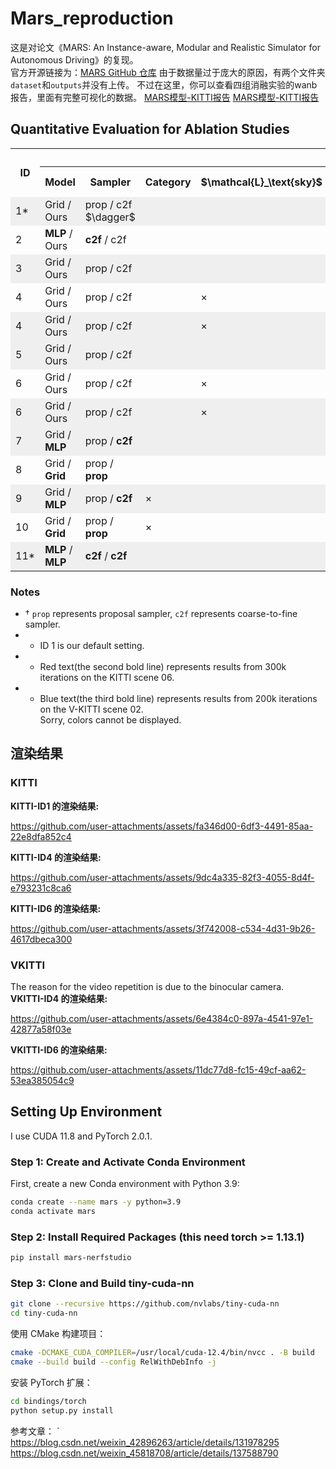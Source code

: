 # Mars_reproduction
这是对论文《MARS: An Instance-aware, Modular and Realistic Simulator for Autonomous Driving》的复现。  
官方开源链接为：[MARS GitHub 仓库](https://github.com/OPEN-AIR-SUN/mars)
由于数据量过于庞大的原因，有两个文件夹`dataset`和`outputs`并没有上传。
不过在这里，你可以查看四组消融实验的wanb报告，里面有完整可视化的数据。
[MARS模型-KITTI报告](https://api.wandb.ai/links/202105710102-zhejiang-university-of-technology/i19tssj9)
[MARS模型-KITTI报告](https://api.wandb.ai/links/202105710102-zhejiang-university-of-technology/xosf9mpr)

## Quantitative Evaluation for Ablation Studies

<table>
  <tr>
    <th rowspan="2">ID</th>
    <th colspan="7">Settings</th>
    <th colspan="3">KITTI</th>
    <th colspan="3">V-KITTI</th>
  </tr>
  <tr>
    <th>Model</th>
    <th>Sampler</th>
    <th>Category</th>
    <th>$\mathcal{L}_\text{sky}$</th>
    <th>$\mathcal{L}_\text{depth}$</th>
    <th>$\mathcal{L}_\text{sem}$</th>
    <th>$\mathcal{L}_\texttt{accum}$</th>
    <th>PSNR $\uparrow$</th>
    <th>SSIM $\uparrow$</th>
    <th>LPIPS $\downarrow$</th>
    <th>PSNR $\uparrow$</th>
    <th>SSIM $\uparrow$</th>
    <th>LPIPS $\downarrow$</th>
  </tr>
  <tr style="background-color: #EFEFEF;">
    <td>1*</td>
    <td>Grid / Ours</td>
    <td>prop / c2f $\dagger$</td>
    <td></td>
    <td></td>
    <td></td>
    <td></td>
    <td></td>
    <td><strong>25.04</strong></td>
    <td><strong>0.782</strong></td>
    <td><strong>0.175</strong></td>
    <td><strong>28.37</strong></td>
    <td><strong>0.907</strong></td>
    <td><strong>0.108</strong></td>
  </tr>
  <tr>
    <td>2</td>
    <td><strong>MLP</strong> / Ours</td>
    <td><strong>c2f</strong> / c2f</td>
    <td></td>
    <td></td>
    <td></td>
    <td></td>
    <td></td>
    <td>20.14</td>
    <td>0.589</td>
    <td>0.476</td>
    <td>22.19</td>
    <td>0.664</td>
    <td>0.409</td>
  </tr>
  <tr style="background-color: #EFEFEF;">
    <td>3</td>
    <td>Grid / Ours</td>
    <td>prop / c2f</td>
    <td></td>
    <td></td>
    <td></td>
    <td></td>
    <td>&times;</td>
    <td>21.35</td>
    <td>0.713</td>
    <td>0.242</td>
    <td>27.30</td>
    <td>0.881</td>
    <td>0.130</td>
  </tr>
  <tr>
    <td>4</td>
    <td>Grid / Ours</td>
    <td>prop / c2f</td>
    <td></td>
    <td>&times;</td>
    <td></td>
    <td>&times;</td>
    <td></td>
    <td>23.68</td>
    <td>0.774</td>
    <td>0.181</td>
    <td>27.32</td>
    <td>0.881</td>
    <td>0.129</td>
  </tr>
  <tr style="background-color: #EFEFEF;">
    <td>4</td>
    <td>Grid / Ours</td>
    <td>prop / c2f</td>
    <td></td>
    <td>&times;</td>
    <td></td>
    <td>&times;</td>
    <td></td>
    <td><strong><span style="color: red;">28.27</span></strong></td>
    <td><strong><span style="color: red;">0.896</span></strong></td>
    <td><strong><span style="color: red;">0.056</span></strong></td>
    <td><strong><span style="color: blue;">27.43</span></strong></td>
    <td><strong><span style="color: blue;">0.880</span></strong></td>
    <td><strong><span style="color: blue;">0.114</span></strong></td>
  </tr>
  <tr style="background-color: #EFEFEF;">
    <td>5</td>
    <td>Grid / Ours</td>
    <td>prop / c2f</td>
    <td></td>
    <td></td>
    <td>&times;</td>
    <td></td>
    <td></td>
    <td>23.66</td>
    <td>0.769</td>
    <td>0.184</td>
    <td>27.30</td>
    <td>0.880</td>
    <td>0.128</td>
  </tr>
  <tr>
    <td>6</td>
    <td>Grid / Ours</td>
    <td>prop / c2f</td>
    <td></td>
    <td>&times;</td>
    <td></td>
    <td></td>
    <td></td>
    <td>20.07</td>
    <td>0.723</td>
    <td>0.251</td>
    <td>27.42</td>
    <td>0.863</td>
    <td>0.148</td>
  </tr>
  <tr style="background-color: #EFEFEF;">
    <td>6</td>
    <td>Grid / Ours</td>
    <td>prop / c2f</td>
    <td></td>
    <td>&times;</td>
    <td></td>
    <td></td>
    <td></td>
    <td><strong><span style="color: red;">18.60</span></strong></td>
    <td><strong><span style="color: red;">0.589</span></strong></td>
    <td><strong><span style="color: red;">0.402</span></strong></td>
    <td><strong><span style="color: blue;">20.44</span></strong></td>
    <td><strong><span style="color: blue;">0.631</span></strong></td>
    <td><strong><span style="color: blue;">0.373</span></strong></td>
  </tr>
  <tr style="background-color: #EFEFEF;">
    <td>7</td>
    <td>Grid / <strong>MLP</strong></td>
    <td>prop / <strong>c2f</strong></td>
    <td></td>
    <td></td>
    <td></td>
    <td></td>
    <td></td>
    <td>20.46</td>
    <td>0.709</td>
    <td>0.255</td>
    <td>26.46</td>
    <td>0.875</td>
    <td>0.132</td>
  </tr>
  <tr>
    <td>8</td>
    <td>Grid / <strong>Grid</strong></td>
    <td>prop / <strong>prop</strong></td>
    <td></td>
    <td></td>
    <td></td>
    <td></td>
    <td></td>
    <td>22.23</td>
    <td>0.741</td>
    <td>0.211</td>
    <td>25.22</td>
    <td>0.871</td>
    <td>0.134</td>
  </tr>
  <tr style="background-color: #EFEFEF;">
    <td>9</td>
    <td>Grid / <strong>MLP</strong></td>
    <td>prop / <strong>c2f</strong></td>
    <td>&times;</td>
    <td></td>
    <td></td>
    <td></td>
    <td></td>
    <td>20.98</td>
    <td>0.699</td>
    <td>0.257</td>
    <td>27.27</td>
    <td>0.881</td>
    <td>0.130</td>
  </tr>
  <tr>
    <td>10</td>
    <td>Grid / <strong>Grid</strong></td>
    <td>prop / <strong>prop</strong></td>
    <td>&times;</td>
    <td></td>
    <td></td>
    <td></td>
    <td></td>
    <td>23.71</td>
    <td>0.763</td>
    <td>0.193</td>
    <td>26.65</td>
    <td>0.882</td>
    <td>0.125</td>
  </tr>
  <tr style="background-color: #EFEFEF;">
    <td>11*</td>
    <td><strong>MLP</strong> / <strong>MLP</strong></td>
    <td><strong>c2f</strong> / <strong>c2f</strong></td>
    <td></td>
    <td></td>
    <td></td>
    <td></td>
    <td></td>
    <td>20.42</td>
    <td>0.592</td>
    <td>0.472</td>
    <td>21.77</td>
    <td>0.659</td>
    <td>0.410</td>
  </tr>
</table>

### Notes
- $\dagger$ `prop` represents proposal sampler, `c2f` represents coarse-to-fine sampler.
- * ID 1 is our default setting.
- * Red text(the second bold line) represents results from 300k iterations on the KITTI scene 06.
- * Blue text(the third bold line)  represents results from 200k iterations on the V-KITTI scene 02.<br/>
Sorry, colors cannot be displayed.

## 渲染结果
### KITTI
**KITTI-ID1 的渲染结果:**

https://github.com/user-attachments/assets/fa346d00-6df3-4491-85aa-22e8dfa852c4

**KITTI-ID4 的渲染结果:**

https://github.com/user-attachments/assets/9dc4a335-82f3-4055-8d4f-e793231c8ca6

**KITTI-ID6 的渲染结果:**

https://github.com/user-attachments/assets/3f742008-c534-4d31-9b26-4617dbeca300

### VKITTI
The reason for the video repetition is due to the binocular camera.<br/>
**VKITTI-ID4 的渲染结果:**

https://github.com/user-attachments/assets/6e4384c0-897a-4541-97e1-42877a58f03e

**VKITTI-ID6 的渲染结果:**

https://github.com/user-attachments/assets/11dc77d8-fc15-49cf-aa62-53ea385054c9



## Setting Up Environment    
I use CUDA 11.8 and PyTorch 2.0.1.
### Step 1: Create and Activate Conda Environment  

First, create a new Conda environment with Python 3.9:

```bash
conda create --name mars -y python=3.9
conda activate mars
```

### Step 2: Install Required Packages   (this need  torch >= 1.13.1)
```bash
pip install mars-nerfstudio  
```
### Step 3: Clone and Build tiny-cuda-nn
```bash
git clone --recursive https://github.com/nvlabs/tiny-cuda-nn
cd tiny-cuda-nn
```
使用 CMake 构建项目：
```bash
cmake -DCMAKE_CUDA_COMPILER=/usr/local/cuda-12.4/bin/nvcc . -B build
cmake --build build --config RelWithDebInfo -j
```
安装 PyTorch 扩展：
```bash
cd bindings/torch
python setup.py install
```

参考文章：
` https://blog.csdn.net/weixin_42896263/article/details/131978295
https://blog.csdn.net/weixin_45818708/article/details/137588790

